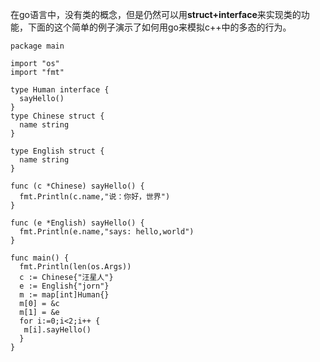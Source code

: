 在go语言中，没有类的概念，但是仍然可以用**struct+interface**来实现类的功能，下面的这个简单的例子演示了如何用go来模拟c++中的多态的行为。

```
package main

import "os"
import "fmt"

type Human interface { 
  sayHello()
} 
type Chinese struct { 
  name string
}
 
type English struct { 
  name string
}

func (c *Chinese) sayHello() { 
  fmt.Println(c.name,"说：你好，世界")
}
 
func (e *English) sayHello() { 
  fmt.Println(e.name,"says: hello,world")
}

func main() {
  fmt.Println(len(os.Args))
  c := Chinese{"汪星人"}
  e := English{"jorn"} 
  m := map[int]Human{}
  m[0] = &c
  m[1] = &e
  for i:=0;i<2;i++ {
   m[i].sayHello()
  }
}
```
